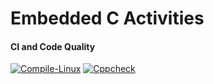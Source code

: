 # Embedded C Activities

#### CI and Code Quality


[![Compile-Linux](https://github.com/ragasrikonakalla/Activity1/actions/workflows/Compile.yml/badge.svg?branch=master)](https://github.com/ragasrikonakalla/Activity1/actions/workflows/Compile.yml)   [![Cppcheck](https://github.com/ragasrikonakalla/Activity1/actions/workflows/CodeQulaity.yml/badge.svg?branch=master)](https://github.com/ragasrikonakalla/Activity1/actions/workflows/CodeQulaity.yml)

